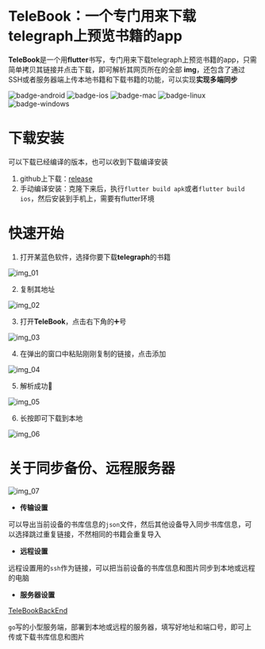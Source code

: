 # TeleBook：一个专门用来下载telegraph上预览书籍的app

**TeleBook**是一个用**flutter**书写，专门用来下载telegraph上预览书籍的app，只需简单拷贝其链接并点击下载，即可解析其网页所在的全部
**img**，还包含了通过SSH或者服务器端上传本地书籍和下载书籍的功能，可以实现**实现多端同步**

![badge-android](http://img.shields.io/badge/platform-android-6EDB8D.svg?style=flat)
![badge-ios](http://img.shields.io/badge/platform-ios-CDCDCD.svg?style=flat)
![badge-mac](http://img.shields.io/badge/platform-macos-111111.svg?style=flat)
![badge-linux](http://img.shields.io/badge/platform-linux-2D3F6C.svg?style=flat)
![badge-windows](http://img.shields.io/badge/platform-windows-4D76CD.svg?style=flat)

# 下载安装

可以下载已经编译的版本，也可以收到下载编译安装

1. github上下载：[release](https://github.com/dorkytiger/TeleBook/releases)
2. 手动编译安装：克隆下来后，执行`flutter build apk`或者`flutter build ios`，然后安装到手机上，需要有flutter环境


# 快速开始

1. 打开某蓝色软件，选择你要下载**telegraph**的书籍

![img_01](res/rm/01.png)

2. 复制其地址

![img_02](res/rm/02.png)

3. 打开**TeleBook**，点击右下角的➕号

![img_03](res/rm/03.png)

4. 在弹出的窗口中粘贴刚刚复制的链接，点击添加

![img_04](res/rm/04.png)

5. 解析成功🎉

![img_05](res/rm/05.png)

6. 长按即可下载到本地

![img_06](res/rm/06.png)


# 关于同步备份、远程服务器

![img_07](res/rm/07.png)

- **传输设置**

可以导出当前设备的书库信息的`json`文件，然后其他设备导入同步书库信息，可以选择跳过重复链接，不然相同的书籍会重复导入

- **远程设置**

远程设置用的`ssh`作为链接，可以把当前设备的书库信息和图片同步到本地或远程的电脑

- **服务器设置**

[TeleBookBackEnd](https://github.com/dorkytiger/TeleBookBackend.git)

`go`写的小型服务端，部署到本地或远程的服务器，填写好地址和端口号，即可上传或下载书库信息和图片
